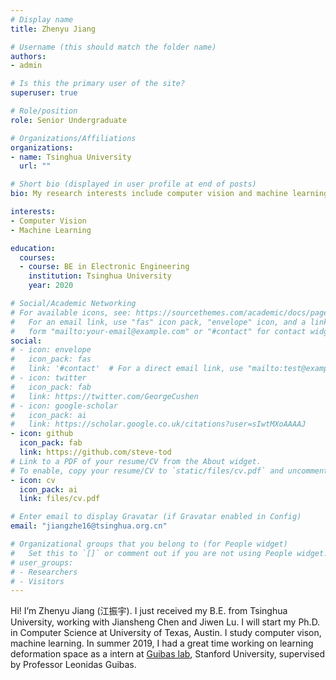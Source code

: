 ```yaml
---
# Display name
title: Zhenyu Jiang

# Username (this should match the folder name)
authors:
- admin

# Is this the primary user of the site?
superuser: true

# Role/position
role: Senior Undergraduate

# Organizations/Affiliations
organizations:
- name: Tsinghua University
  url: ""

# Short bio (displayed in user profile at end of posts)
bio: My research interests include computer vision and machine learning.

interests:
- Computer Vision
- Machine Learning

education:
  courses:
  - course: BE in Electronic Engineering
    institution: Tsinghua University
    year: 2020

# Social/Academic Networking
# For available icons, see: https://sourcethemes.com/academic/docs/page-builder/#icons
#   For an email link, use "fas" icon pack, "envelope" icon, and a link in the
#   form "mailto:your-email@example.com" or "#contact" for contact widget.
social:
# - icon: envelope
#   icon_pack: fas
#   link: '#contact'  # For a direct email link, use "mailto:test@example.org".
# - icon: twitter
#   icon_pack: fab
#   link: https://twitter.com/GeorgeCushen
# - icon: google-scholar
#   icon_pack: ai
#   link: https://scholar.google.co.uk/citations?user=sIwtMXoAAAAJ
- icon: github
  icon_pack: fab
  link: https://github.com/steve-tod
# Link to a PDF of your resume/CV from the About widget.
# To enable, copy your resume/CV to `static/files/cv.pdf` and uncomment the lines below.
- icon: cv
  icon_pack: ai
  link: files/cv.pdf

# Enter email to display Gravatar (if Gravatar enabled in Config)
email: "jiangzhe16@tsinghua.org.cn"

# Organizational groups that you belong to (for People widget)
#   Set this to `[]` or comment out if you are not using People widget.
# user_groups:
# - Researchers
# - Visitors
---
```


Hi! I’m Zhenyu Jiang (江振宇). I just received my B.E. from Tsinghua University, working with Jiansheng Chen and Jiwen Lu. I will start my Ph.D. in Computer Science at University of Texas, Austin. I study computer vison, machine learning. In summer 2019, I had a great time working on learning deformation space as a intern at [Guibas lab](https://geometry.stanford.edu/), Stanford University, supervised by Professor Leonidas Guibas.
